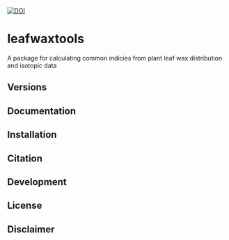 [![DOI](https://zenodo.org/badge/DOI/10.5281/zenodo.15587760.svg)](https://doi.org/10.5281/zenodo.15587760)

# leafwaxtools
A package for calculating common indicies from plant leaf wax distribution and isotopic data

## Versions

## Documentation

## Installation

## Citation

## Development

## License

## Disclaimer
